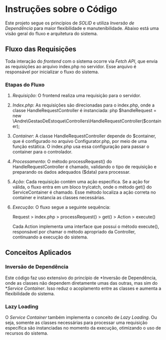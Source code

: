 
# Instruções sobre o Código

Este projeto segue os princípios de *SOLID* e utiliza *Inversão de Dependência* para maior flexibilidade e manutenibilidade. Abaixo está uma visão geral do fluxo e arquitetura do sistema.

## Fluxo das Requisições

Toda interação do *frontend* com o sistema ocorre via *Fetch API*, que envia as requisições ao arquivo index.php no servidor. Esse arquivo é responsável por inicializar o fluxo do sistema.

### Etapas do Fluxo

1. *Requisição*: O frontend realiza uma requisição para o servidor.
2. *Index.php*: As requisições são direcionadas para o index.php, onde a classe HandleRequestController é instanciada:
   php
   $handleRequest = new \Andre\GestaoDeEstoque\Controllers\HandleRequestController($container);
   
3. *Container*: A classe HandleRequestController depende do $container, que é configurado no arquivo Configurator.php, por meio de uma função estática. O index.php usa essa configuração para passar o container para o controlador.
4. *Processamento*: O método processRequest() do HandleRequestController é chamado, validando o tipo de requisição e preparando os dados adequados ($data) para processar.
5. *Ação*: Cada requisição contém uma ação específica. Se a ação for válida, o fluxo entra em um bloco try/catch, onde o método get() do ServiceContainer é chamado. Esse método localiza a ação correta no container e instancia as classes necessárias.
6. *Execução*: O fluxo segue a seguinte sequência:
   
   Request > index.php > processRequest() > get() > Action > execute()
   
   Cada Action implementa uma interface que possui o método execute(), responsável por chamar o método apropriado da Controller, continuando a execução do sistema.

## Conceitos Aplicados

### Inversão de Dependência

Este código faz uso extensivo do princípio de *Inversão de Dependência, onde as classes não dependem diretamente umas das outras, mas sim do **Service Container*. Isso reduz o acoplamento entre as classes e aumenta a flexibilidade do sistema.

### Lazy Loading

O *Service Container* também implementa o conceito de *Lazy Loading*. Ou seja, somente as classes necessárias para processar uma requisição específica são instanciadas no momento da execução, otimizando o uso de recursos do sistema.
